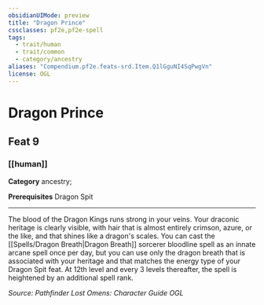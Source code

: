 ```yaml
---
obsidianUIMode: preview
title: "Dragon Prince"
cssclasses: pf2e,pf2e-spell
tags:
  - trait/human
  - trait/common
  - category/ancestry
aliases: "Compendium.pf2e.feats-srd.Item.Q1lGguNI4SqPwgVn"
license: OGL
---
```

# Dragon Prince
## Feat 9
### [[human]]

**Category** ancestry; 



**Prerequisites** Dragon Spit
* * *
The blood of the Dragon Kings runs strong in your veins. Your draconic heritage is clearly visible, with hair that is almost entirely crimson, azure, or the like, and that shines like a dragon's scales. You can cast the [[Spells/Dragon Breath|Dragon Breath]] sorcerer bloodline spell as an innate arcane spell once per day, but you can use only the dragon breath that is associated with your heritage and that matches the energy type of your Dragon Spit feat. At 12th level and every 3 levels thereafter, the spell is heightened by an additional spell rank.

*Source: Pathfinder Lost Omens: Character Guide*
*OGL*
